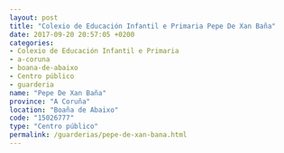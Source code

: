 ```yaml
---
layout: post
title: "Colexio de Educación Infantil e Primaria Pepe De Xan Baña"
date: 2017-09-20 20:57:05 +0200
categories:
- Colexio de Educación Infantil e Primaria
- a-coruna
- boana-de-abaixo
- Centro público
- guarderia
name: "Pepe De Xan Baña"
province: "A Coruña"
location: "Boaña de Abaixo"
code: "15026777"
type: "Centro público"
permalink: /guarderias/pepe-de-xan-bana.html
---
```

